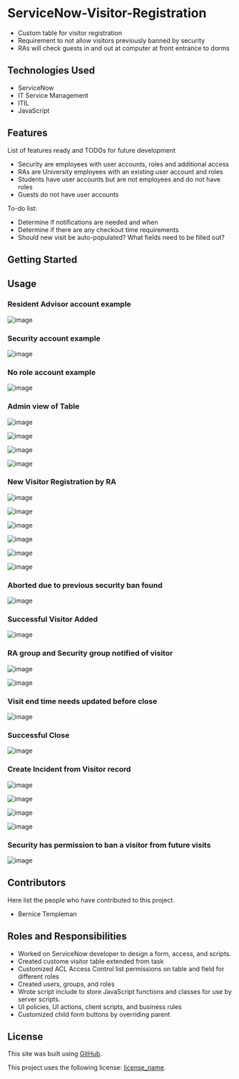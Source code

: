# ServiceNow-Visitor-Registration

- Custom table for visitor registration
- Requirement to not allow visitors previously banned by security
- RAs will check guests in and out at computer at front entrance to dorms

## Technologies Used
- ServiceNow
- IT Service Management
- ITIL
- JavaScript

## Features

List of features ready and TODOs for future development
- Security are employees with user accounts, roles and additional access
- RAs are University employees with an existing user account and roles
- Students have user accounts but are not employees and do not have roles
- Guests do not have user accounts

To-do list:
- Determine if notifications are needed and when
- Determine if there are any checkout time requirements
- Should new visit be auto-populated? What fields need to be filled out? 


## Getting Started

## Usage

### Resident Advisor account example
![image](https://user-images.githubusercontent.com/12488769/147842304-593576ab-7964-440b-97bd-bd2af51e24e7.png)

### Security account example
![image](https://user-images.githubusercontent.com/12488769/147842319-7961b27b-64d0-4abb-8810-22d035db8b5a.png)

### No role account example
![image](https://user-images.githubusercontent.com/12488769/147842331-e8fb7262-8258-40f3-ab51-20788b89a370.png)

### Admin view of Table
![image](https://user-images.githubusercontent.com/12488769/147842376-fdcb8331-e47f-4a46-9d40-0e9424aa575b.png)

![image](https://user-images.githubusercontent.com/12488769/147842405-6cc15e6d-e96a-4215-9d1d-a87b88b5cb3c.png)

![image](https://user-images.githubusercontent.com/12488769/147842420-54015856-6196-4284-aa8f-f2b3b2c21318.png)

![image](https://user-images.githubusercontent.com/12488769/147842434-97923a75-e663-425d-b68a-7d47d63b080f.png)

### New Visitor Registration by RA
![image](https://user-images.githubusercontent.com/12488769/147842498-76699680-555b-474b-828a-6013dca86026.png)

![image](https://user-images.githubusercontent.com/12488769/147842509-44c0652d-6f81-45fc-bf01-65416f5ec3d5.png)

![image](https://user-images.githubusercontent.com/12488769/147842531-d37d8c89-5327-462e-8824-3a98a95864bb.png)

![image](https://user-images.githubusercontent.com/12488769/147842544-4d9e9f57-fa97-4ee6-a29d-a524e3e4affc.png)

![image](https://user-images.githubusercontent.com/12488769/147842553-ffa199e1-b503-4610-9ed4-21e109786013.png)

![image](https://user-images.githubusercontent.com/12488769/147842561-82500ce8-4243-421c-8e2f-dceecd7da9ca.png)

### Aborted due to previous security ban found
![image](https://user-images.githubusercontent.com/12488769/147842642-3c08b303-1a67-424c-98ef-dbb2fa4d6d32.png)

### Successful Visitor Added
![image](https://user-images.githubusercontent.com/12488769/147842699-f212415e-4306-4947-86e4-66d1b903d978.png)

### RA group and Security group notified of visitor
![image](https://user-images.githubusercontent.com/12488769/148091539-92106eed-ade5-464e-ab93-ba5825fb848b.png)

![image](https://user-images.githubusercontent.com/12488769/148091201-b2aaacf8-7332-465b-ae4f-df392edaa481.png)


### Visit end time needs updated before close
![image](https://user-images.githubusercontent.com/12488769/147842728-5866a790-f22e-44f7-add2-e9194daf8b14.png)

### Successful Close
![image](https://user-images.githubusercontent.com/12488769/147842746-963ea632-d089-4f0f-a5c9-0569c55ec59f.png)

### Create Incident from Visitor record
![image](https://user-images.githubusercontent.com/12488769/147842797-384a4986-2c0c-422e-aebf-7c38fea6e4a2.png)

![image](https://user-images.githubusercontent.com/12488769/147842810-d460b532-3718-4c7f-8c60-ffdfb77c5a83.png)

![image](https://user-images.githubusercontent.com/12488769/147842826-f75f7ae0-6285-4929-b552-13961358a572.png)

![image](https://user-images.githubusercontent.com/12488769/147842845-92471595-efaa-47cd-a631-f85230f76351.png)

### Security has permission to ban a visitor from future visits
![image](https://user-images.githubusercontent.com/12488769/147842869-e8d7445f-adae-4f9c-9fee-605f5df76be6.png)


## Contributors
Here list the people who have contributed to this project. 
- Bernice Templeman

## Roles and Responsibilities
- Worked on ServiceNow developer to design a form, access, and scripts.
- Created custome visitor table extended from task
- Customized ACL Access Control list permissions on table and field for different roles
- Created users, groups, and roles
- Wrote script include to store JavaScript functions and classes for use by server scripts.
- UI policies, UI actions, client scripts, and business rules
- Customized child form buttons by overriding parent

## License
This site was built using [GitHub](https://docs.github.com/en/github/writing-on-github/getting-started-with-writing-and-formatting-on-github/basic-writing-and-formatting-syntax#links).

This project uses the following license: [license_name](https://github.com/bernicetempleman/PROJECT-NAME).
